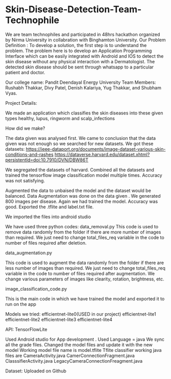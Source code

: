 # Skin-Disease-Detection-Team-Technophile
We are team technophiles and participated in 48hrs hackathon organized by Nirma University in collabration with Binghamton University. Our Problem Definition : To develop a solution, the first step is to understand the problem. The problem here is to develop an Application Programming Interface which can be easily integrated with Android and IOS to detect the skin disease without any physical interaction with a Dermatologist. The detected skin disease should be sent through whatsapp to a particular patient and doctor.

Our college name: Pandit Deendayal Energy University
Team Members: Rushabh Thakkar, Divy Patel, Denish Kalariya, Yug Thakkar, and Shubham Vyas.

Project Details:

We made an application which classifies the skin diseases into these given types healthy, lupus, ringworm and scalp_infections 

How did we make?

The data given was analysed first. We came to conclusion that the data given was not enough so we searched for new datasets.
We got these datasets: 
https://ieee-dataport.org/documents/image-dataset-various-skin-conditions-and-rashes
https://dataverse.harvard.edu/dataset.xhtml?persistentId=doi:10.7910/DVN/DBW86T

We segregated the datasets of harvard. Combined all the datasets and trained the tensorflow image classification model multiple times.
Accuracy was not satisfying.

Augmented the data to unbaised the model and the dataset would be balanced.
Data Augmentation was done on the data given . We generated 800 images per disease.
Again we had trained the model.
Accuracy was good.
Exported the .tflite and label.txt file.

We imported the files into android studio

We have used three python codes:
data_removal.py
This code is used to remove data randomly from the folder if there are more number of images than required. We just need to change total_files_req variable in the code to number of files required after deletion.

data_augmentation.py

This code is used to augment the data randomly from the folder if there are less number of images than required. We just need to change total_files_req variable in the code to number of files required after augmentation. We change various parameters of images like clearity, rotation, brightness, etc.

image_classification_code.py

This is the main code in which we have trained the model and exported it to run on the app

  Models we tried:
        efficientnet-lite0(USED in our project)
        efficientnet-lite1
        efficientnet-lite2
        efficientnet-lite3
        efficientnet-lite4
        
  API:
        TensorFlowLite
        
  Used Android studio for App development .
Used Language = java
We sync all the grade files.
Changed the model files and update it with the new model
Working model file name is model.tflite
Tflite classifier working java files are 
CameraActivity.java
CamerConnectionFragment.java
ClasssifierActivity.java
LegacyCameraConnectionFreagment.java

Dataset: Uploaded on Github
   
